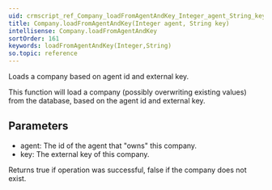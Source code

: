```yaml
---
uid: crmscript_ref_Company_loadFromAgentAndKey_Integer_agent_String_key
title: Company.loadFromAgentAndKey(Integer agent, String key)
intellisense: Company.loadFromAgentAndKey
sortOrder: 161
keywords: loadFromAgentAndKey(Integer,String)
so.topic: reference
---
```


Loads a company based on agent id and external key.

This function will load a company (possibly overwriting existing values) from the database, based on the agent id and external key.



## Parameters


 - agent: The id of the agent that "owns" this company.
 - key: The external key of this company.


Returns true if operation was successful, false if the company does not exist.


